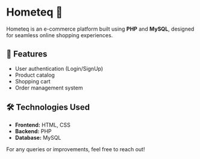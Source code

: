 # Hometeq 🛒  

Hometeq is an e-commerce platform built using **PHP** and **MySQL**, designed for seamless online shopping experiences.  

## 🚀 Features  
- User authentication (Login/SignUp)  
- Product catalog  
- Shopping cart  
- Order management system   

## 🛠️ Technologies Used  
- **Frontend:** HTML, CSS  
- **Backend:** PHP  
- **Database:** MySQL

For any queries or improvements, feel free to reach out!
